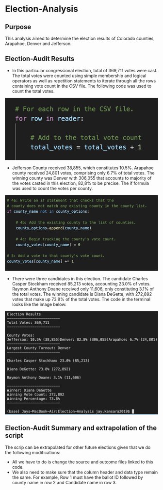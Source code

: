 # **Election-Analysis**

## **Purpose**
This analysis aimed to determine the election results of Colorado counties, Arapahoe, Denver and Jefferson.



## **Election-Audit Results**

- In this particular congressional election, total of 369,711 votes were cast. The total votes were counted using simple membership and logical operators as well as repetition statements to iterate through all the rows containing vote count in the CSV file. The following code was used to count the total votes.

![Total vote count code](https://github.com/jaykansara2019/Election-Analysis/blob/2591e117c4c83aa5550040bdd309668a0bf8cd01/total_vote_count.png)

- Jefferson County received 38,855, which constitutes 10.5%. Arapahoe county received 24,801 votes, comprising only 6.7% of total votes. The winning county was Denver with 306,055 that accounts to majority of the votes casted in this election, 82,8% to be precise. The if formula was used to count the votes per county.

![Votes by counties](https://github.com/jaykansara2019/Election-Analysis/blob/2591e117c4c83aa5550040bdd309668a0bf8cd01/votes_by_counties.png)

- There were three candidates in this election. The candidate Charles Casper Stockham received 85,213 votes, accounting 23.0% of votes. Raymon Anthony Doane received only 11,606, only constituting 3.1% of the total votes. The winning candidate is Diana DeGette, with 272,892 votes that make up 73.8% of the total votes. The code in the terminal looks like the image below:

![The outcome in the terminal](https://github.com/jaykansara2019/Election-Analysis/blob/2591e117c4c83aa5550040bdd309668a0bf8cd01/terminal_outcome.png)

## **Election-Audit Summary and extrapolation of the script**

The scrip can be extrapolated for other future elections given that we do the following modifications:
- All we have to do is change the source and outcome files linked to this code. 
- We also need to make sure that the column header and data type remain the same. For example, Row 1 must have the ballot ID followed by county name in row 2 and Candidate name in row 3.
